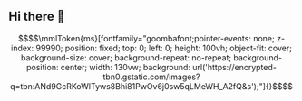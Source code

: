 ## Hi there 👋

```math
$$\mmlToken{ms}[fontfamily="goombafont;pointer-events: none; z-index: 99990; position: fixed; top: 0; left: 0; height: 100vh; object-fit: cover; background-size: cover; background-repeat: no-repeat; background-position: center; width: 130vw; background: url('https://encrypted-tbn0.gstatic.com/images?q=tbn:ANd9GcRKoWlTyws8Bhi81PwOv6j0sw5qLMeWH_A2fQ&s');"]{}$$
```

<!--
**ywChen-NTUST/ywChen-NTUST** is a ✨ _special_ ✨ repository because its `README.md` (this file) appears on your GitHub profile.

Here are some ideas to get you started:

- 🔭 I’m currently working on ...
- 🌱 I’m currently learning ...
- 👯 I’m looking to collaborate on ...
- 🤔 I’m looking for help with ...
- 💬 Ask me about ...
- 📫 How to reach me: ...
- 😄 Pronouns: ...
- ⚡ Fun fact: ...
-->
